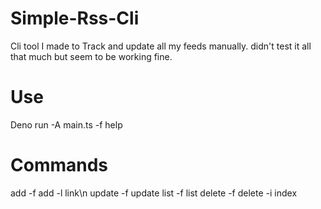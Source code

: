 # Simple-Rss-Cli
Cli tool I made to Track and update all my feeds manually. didn't test it all that much but seem to be working fine.

# Use
Deno run -A main.ts -f help

# Commands
add       -f add -l link\n
update    -f update
list      -f list
delete    -f delete -i index
